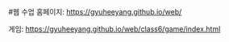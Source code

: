 #웹 수업
홈페이지: https://gyuheeyang.github.io/web/

게임: https://gyuheeyang.github.io/web/class6/game/index.html
